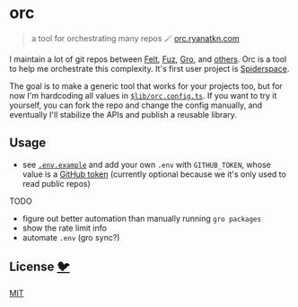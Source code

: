 # orc

> a tool for orchestrating many repos 🪄 [orc.ryanatkn.com](https://orc.ryanatkn.com/)

I maintain a lot of git repos between
[Felt](https://github.com/feltjs/felt), [Fuz](https://github.com/fuz-dev/fuz),
[Gro](https://github.com/grogarden/gro), and [others](https://github.com/ryanatkn).
Orc is a tool to help me orchestrate this complexity.
It's first user project is [Spiderspace](https://github.com/spiderspace/spiderspace).

The goal is to make a generic tool that works for your projects too,
but for now I'm hardcoding all values in
[`$lib/orc.config.ts`](src/lib/orc.config.ts).
If you want to try it yourself, you can fork the repo and change the config manually,
and eventually I'll stabilize the APIs and publish a reusable library.

## Usage

- see [`.env.example`](/.env.example) and add your own `.env` with `GITHUB_TOKEN`,
  whose value is a [GitHub token](https://github.com/settings/tokens)
  (currently optional because we it's only used to read public repos)

TODO

- figure out better automation than manually running `gro packages`
- show the rate limit info
- automate `.env` (gro sync?)

## License [🐦](https://wikipedia.org/wiki/Free_and_open-source_software)

[MIT](LICENSE)
